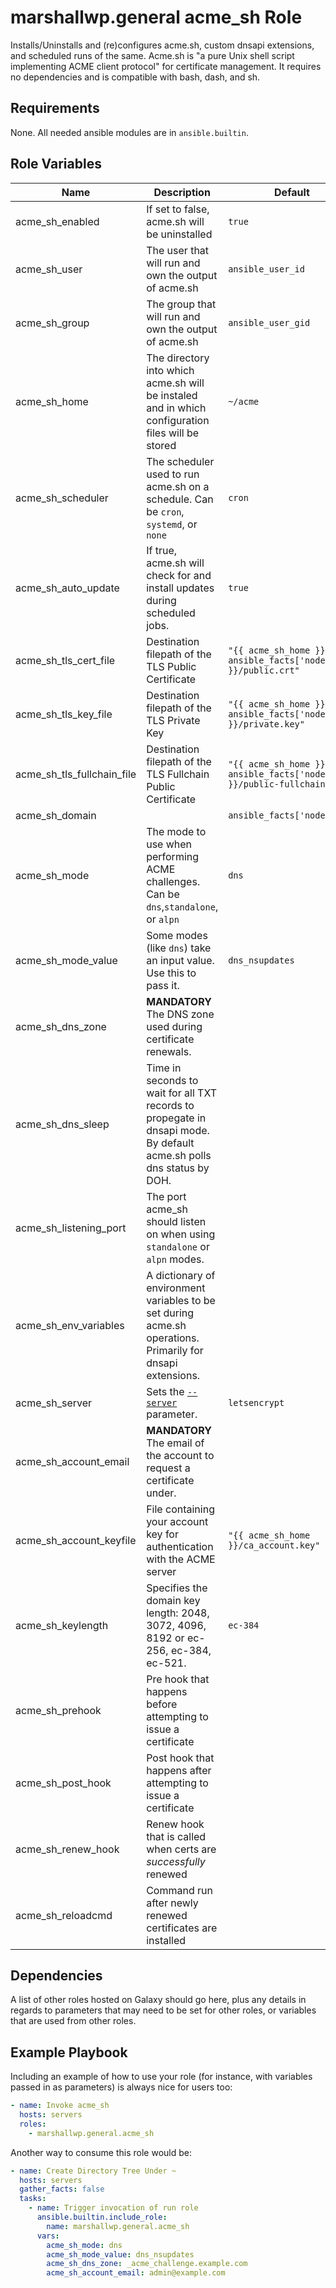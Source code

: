 marshallwp.general acme_sh Role
========================

Installs/Uninstalls and (re)configures acme.sh, custom dnsapi extensions, and scheduled runs of the same.  Acme.sh is "a pure Unix shell script implementing ACME client protocol" for certificate management. It requires no dependencies and is compatible with bash, dash, and sh.

Requirements
------------
<!-- Any pre-requisites that may not be covered by Ansible itself or the role should be mentioned here. For instance, if the role uses the EC2 module, it may be a good idea to mention in this section that the boto package is required. -->

None. All needed ansible modules are in `ansible.builtin`.

Role Variables
--------------

| Name | Description | Default |
| ---- | ----------- | ------- |
| acme_sh_enabled | If set to false, acme.sh will be uninstalled | `true` |
| acme_sh_user | The user that will run and own the output of acme.sh | `ansible_user_id` |
| acme_sh_group | The group that will run and own the output of acme.sh | `ansible_user_gid` |
| acme_sh_home | The directory into which acme.sh will be instaled and in which configuration files will be stored | `~/acme` |
| acme_sh_scheduler | The scheduler used to run acme.sh on a schedule. Can be `cron`, `systemd`, or `none` | `cron` |
| acme_sh_auto_update | If true, acme.sh will check for and install updates during scheduled jobs. | `true` |
| acme_sh_tls_cert_file | Destination filepath of the TLS Public Certificate | `"{{ acme_sh_home }}/{{ ansible_facts['nodename'] }}/public.crt"` |
| acme_sh_tls_key_file | Destination filepath of the TLS Private Key | `"{{ acme_sh_home }}/{{ ansible_facts['nodename'] }}/private.key"` |
| acme_sh_tls_fullchain_file | Destination filepath of the TLS Fullchain Public Certificate | `"{{ acme_sh_home }}/{{ ansible_facts['nodename'] }}/public-fullchain.crt"` |
| acme_sh_domain | | `ansible_facts['nodename']` |
| acme_sh_mode | The mode to use when performing ACME challenges. Can be `dns`,`standalone`, or `alpn` | `dns` |
| acme_sh_mode_value | Some modes (like `dns`) take an input value. Use this to pass it. | `dns_nsupdates` |
| acme_sh_dns_zone | **MANDATORY** The DNS zone used during certificate renewals. | |
| acme_sh_dns_sleep | Time in seconds to wait for all TXT records to propegate in dnsapi mode.  By default acme.sh polls dns status by DOH. | |
| acme_sh_listening_port | The port acme_sh should listen on when using `standalone` or `alpn` modes. | |
| acme_sh_env_variables | A dictionary of environment variables to be set during acme.sh operations.  Primarily for dnsapi extensions. | |
| acme_sh_server | Sets the [`--server`](https://github.com/acmesh-official/acme.sh/wiki/Server) parameter. | `letsencrypt` |
| acme_sh_account_email | **MANDATORY** The email of the account to request a certificate under. | |
| acme_sh_account_keyfile | File containing your account key for authentication with the ACME server | `"{{ acme_sh_home }}/ca_account.key"` |
| acme_sh_keylength | Specifies the domain key length: 2048, 3072, 4096, 8192 or ec-256, ec-384, ec-521. | `ec-384` |
| acme_sh_prehook | Pre hook that happens before attempting to issue a certificate | |
| acme_sh_post_hook | Post hook that happens after attempting to issue a certificate | |
| acme_sh_renew_hook | Renew hook that is called when certs are *successfully* renewed | |
| acme_sh_reloadcmd | Command run after newly renewed certificates are installed | |

Dependencies
------------

A list of other roles hosted on Galaxy should go here, plus any details in regards to parameters that may need to be set for other roles, or variables that are used from other roles.

Example Playbook
----------------

Including an example of how to use your role (for instance, with variables passed in as parameters) is always nice for users too:

```yaml
- name: Invoke acme_sh
  hosts: servers
  roles:
    - marshallwp.general.acme_sh
```

Another way to consume this role would be:

```yaml
- name: Create Directory Tree Under ~
  hosts: servers
  gather_facts: false
  tasks:
    - name: Trigger invocation of run role
      ansible.builtin.include_role:
        name: marshallwp.general.acme_sh
      vars:
        acme_sh_mode: dns
        acme_sh_mode_value: dns_nsupdates
        acme_sh_dns_zone: _acme_challenge.example.com
        acme_sh_account_email: admin@example.com
```
